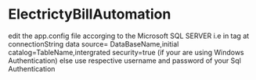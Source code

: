 # ElectrictyBillAutomation
edit the app.config file accorging to the Microsoft SQL SERVER
i.e in tag <add> at connectionString data source= DataBaseName,initial catalog=TableName,intergrated security=true (if your are using Windows Authentication) else use respective username and password of your Sql Authentication
                                                       
